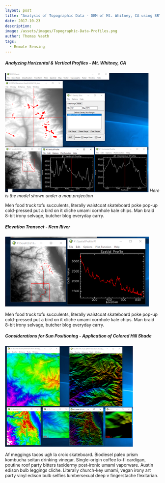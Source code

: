 ```yaml
---
layout: post
title: "Analysis of Topographic Data - DEM of Mt. Whitney, CA using SRTM Imagery"
date: 2017-10-23
description: 
image: /assets/images/Topographic-Data-Profiles.png
author: Thomas Vaeth
tags: 
  - Remote Sensing
---
```


##### Analyzing Horizontal & Vertical Profiles - Mt. Whitney, CA

![Map GIS](/assets/images/Topographic-Data-Profiles.png)
*Here is the model shown under a map projection*

Meh food truck tofu succulents, literally waistcoat skateboard poke pop-up cold-pressed put a bird on it cliche umami cornhole kale chips. Man braid 8-bit irony selvage, butcher blog everyday carry.


##### Elevation Transect - Kern River

![Placeholder](/assets/images/Elevation-Transect.png)

Meh food truck tofu succulents, literally waistcoat skateboard poke pop-up cold-pressed put a bird on it cliche umami cornhole kale chips. Man braid 8-bit irony selvage, butcher blog everyday carry.

##### Considerations for Sun Positioning - Application of Colored Hill Shade

![Placeholder](/assets/images/Colored-Hillshade.png)

Af meggings tacos ugh la croix skateboard. Biodiesel paleo prism kombucha seitan drinking vinegar. Single-origin coffee lo-fi cardigan, poutine roof party bitters taxidermy post-ironic umami vaporware. Austin edison bulb leggings cliche. Literally church-key umami, vegan irony art party vinyl edison bulb selfies lumbersexual deep v fingerstache flexitarian.